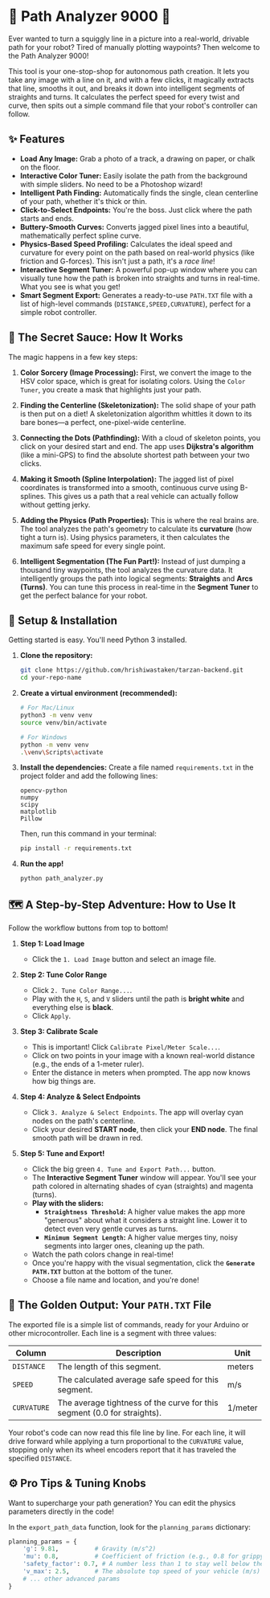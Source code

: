 # 🚀 Path Analyzer 9000 🚀

Ever wanted to turn a squiggly line in a picture into a real-world, drivable path for your robot? Tired of manually plotting waypoints? Then welcome to the Path Analyzer 9000!

This tool is your one-stop-shop for autonomous path creation. It lets you take any image with a line on it, and with a few clicks, it magically extracts that line, smooths it out, and breaks it down into intelligent segments of straights and turns. It calculates the perfect speed for every twist and curve, then spits out a simple command file that your robot's controller can follow.

## ✨ Features

*   **Load Any Image:** Grab a photo of a track, a drawing on paper, or chalk on the floor.
*   **Interactive Color Tuner:** Easily isolate the path from the background with simple sliders. No need to be a Photoshop wizard!
*   **Intelligent Path Finding:** Automatically finds the single, clean centerline of your path, whether it's thick or thin.
*   **Click-to-Select Endpoints:** You're the boss. Just click where the path starts and ends.
*   **Buttery-Smooth Curves:** Converts jagged pixel lines into a beautiful, mathematically perfect spline curve.
*   **Physics-Based Speed Profiling:** Calculates the ideal speed and curvature for every point on the path based on real-world physics (like friction and G-forces). This isn't just a path, it's a *race line*!
*   **Interactive Segment Tuner:** A powerful pop-up window where you can visually tune how the path is broken into straights and turns in real-time. What you see is what you get!
*   **Smart Segment Export:** Generates a ready-to-use `PATH.TXT` file with a list of high-level commands (`DISTANCE,SPEED,CURVATURE`), perfect for a simple robot controller.

## 🤔 The Secret Sauce: How It Works

The magic happens in a few key steps:

1.  **Color Sorcery (Image Processing):** First, we convert the image to the HSV color space, which is great for isolating colors. Using the `Color Tuner`, you create a mask that highlights just your path.

2.  **Finding the Centerline (Skeletonization):** The solid shape of your path is then put on a diet! A skeletonization algorithm whittles it down to its bare bones—a perfect, one-pixel-wide centerline.

3.  **Connecting the Dots (Pathfinding):** With a cloud of skeleton points, you click on your desired start and end. The app uses **Dijkstra's algorithm** (like a mini-GPS) to find the absolute shortest path between your two clicks.

4.  **Making it Smooth (Spline Interpolation):** The jagged list of pixel coordinates is transformed into a smooth, continuous curve using B-splines. This gives us a path that a real vehicle can actually follow without getting jerky.

5.  **Adding the Physics (Path Properties):** This is where the real brains are. The tool analyzes the path's geometry to calculate its **curvature** (how tight a turn is). Using physics parameters, it then calculates the maximum safe speed for every single point.

6.  **Intelligent Segmentation (The Fun Part!):** Instead of just dumping a thousand tiny waypoints, the tool analyzes the curvature data. It intelligently groups the path into logical segments: **Straights** and **Arcs (Turns)**. You can tune this process in real-time in the **Segment Tuner** to get the perfect balance for your robot.

## 🔧 Setup & Installation

Getting started is easy. You'll need Python 3 installed.

1.  **Clone the repository:**
    ```bash
    git clone https://github.com/hrishiwastaken/tarzan-backend.git
    cd your-repo-name
    ```

2.  **Create a virtual environment (recommended):**
    ```bash
    # For Mac/Linux
    python3 -m venv venv
    source venv/bin/activate

    # For Windows
    python -m venv venv
    .\venv\Scripts\activate
    ```

3.  **Install the dependencies:**
    Create a file named `requirements.txt` in the project folder and add the following lines:
    ```
    opencv-python
    numpy
    scipy
    matplotlib
    Pillow
    ```
    Then, run this command in your terminal:
    ```bash
    pip install -r requirements.txt
    ```

4.  **Run the app!**
    ```bash
    python path_analyzer.py
    ```

## 🗺️ A Step-by-Step Adventure: How to Use It

Follow the workflow buttons from top to bottom!

1.  **Step 1: Load Image**
    *   Click the `1. Load Image` button and select an image file.

2.  **Step 2: Tune Color Range**
    *   Click `2. Tune Color Range...`.
    *   Play with the `H`, `S`, and `V` sliders until the path is **bright white** and everything else is **black**.
    *   Click `Apply`.

3.  **Step 3: Calibrate Scale**
    *   This is important! Click `Calibrate Pixel/Meter Scale...`.
    *   Click on two points in your image with a known real-world distance (e.g., the ends of a 1-meter ruler).
    *   Enter the distance in meters when prompted. The app now knows how big things are.

4.  **Step 4: Analyze & Select Endpoints**
    *   Click `3. Analyze & Select Endpoints`. The app will overlay cyan nodes on the path's centerline.
    *   Click your desired **START node**, then click your **END node**. The final smooth path will be drawn in red.

5.  **Step 5: Tune and Export!**
    *   Click the big green `4. Tune and Export Path...` button.
    *   The **Interactive Segment Tuner** window will appear. You'll see your path colored in alternating shades of cyan (straights) and magenta (turns).
    *   **Play with the sliders:**
        *   **`Straightness Threshold`:** A higher value makes the app more "generous" about what it considers a straight line. Lower it to detect even very gentle curves as turns.
        *   **`Minimum Segment Length`:** A higher value merges tiny, noisy segments into larger ones, cleaning up the path.
    *   Watch the path colors change in real-time!
    *   Once you're happy with the visual segmentation, click the **`Generate PATH.TXT`** button at the bottom of the tuner.
    *   Choose a file name and location, and you're done!

## 📄 The Golden Output: Your `PATH.TXT` File

The exported file is a simple list of commands, ready for your Arduino or other microcontroller. Each line is a segment with three values:

| Column    | Description                                                                 | Unit      |
|-----------|-----------------------------------------------------------------------------|-----------|
| `DISTANCE`  | The length of this segment.                                                 | meters    |
| `SPEED`     | The calculated average safe speed for this segment.                         | m/s       |
| `CURVATURE` | The average tightness of the curve for this segment (0.0 for straights).    | 1/meter   |

Your robot's code can now read this file line by line. For each line, it will drive forward while applying a turn proportional to the `CURVATURE` value, stopping only when its wheel encoders report that it has traveled the specified `DISTANCE`.

## ⚙️ Pro Tips & Tuning Knobs

Want to supercharge your path generation? You can edit the physics parameters directly in the code!

In the `export_path_data` function, look for the `planning_params` dictionary:
```python
planning_params = {
    'g': 9.81,          # Gravity (m/s^2)
    'mu': 0.8,          # Coefficient of friction (e.g., 0.8 for grippy tires on asphalt)
    'safety_factor': 0.7, # A number less than 1 to stay well below the physical limit
    'v_max': 2.5,       # The absolute top speed of your vehicle (m/s)
    # ... other advanced params
}
